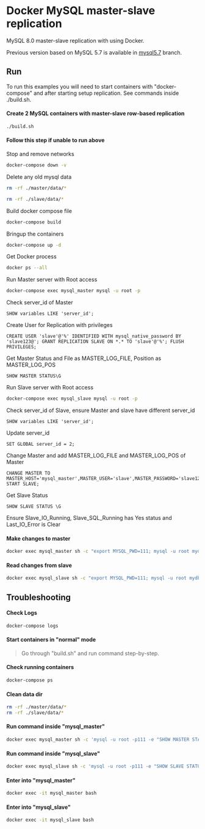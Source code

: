 # Docker MySQL master-slave replication

MySQL 8.0 master-slave replication with using Docker.

Previous version based on MySQL 5.7 is available in [mysql5.7](https://github.com/vbabak/docker-mysql-master-slave/tree/mysql5.7) branch.

## Run

To run this examples you will need to start containers with "docker-compose"
and after starting setup replication. See commands inside ./build.sh.

#### Create 2 MySQL containers with master-slave row-based replication

```bash
./build.sh
```

#### Follow this step if unable to run above

Stop and remove networks

```bash
docker-compose down -v
```

Delete any old mysql data

```bash
rm -rf ./master/data/*
```

```bash
rm -rf ./slave/data/*
```

Build docker compose file

```bash
docker-compose build
```

Bringup the containers

```bash
docker-compose up -d
```

Get Docker process

```bash
docker ps --all
```

Run Master server with Root access

```bash
docker-compose exec mysql_master mysql -u root -p
```

Check server_id of Master

```mysql
SHOW variables LIKE 'server_id';
```

Create User for Replication with privileges

```mysql
CREATE USER 'slave'@'%' IDENTIFIED WITH mysql_native_password BY 'slave123@'; GRANT REPLICATION SLAVE ON *.* TO 'slave'@'%'; FLUSH PRIVILEGES;
```

Get Master Status and File as MASTER_LOG_FILE, Position as MASTER_LOG_POS

```mysql
SHOW MASTER STATUS\G
```

Run Slave server with Root access

```bash
docker-compose exec mysql_slave mysql -u root -p
```

Check server_id of Slave, ensure Master and slave have different server_id

```mysql
SHOW variables LIKE 'server_id';
```

Update server_id

```mysql
SET GLOBAL server_id = 2;
```

Change Master and add MASTER_LOG_FILE and MASTER_LOG_POS of Master

```mysql
CHANGE MASTER TO MASTER_HOST='mysql_master',MASTER_USER='slave',MASTER_PASSWORD='slave123@',MASTER_LOG_FILE='binlog.000002',MASTER_LOG_POS=829; START SLAVE;
```

Get Slave Status

```mysql
SHOW SLAVE STATUS \G
```

Ensure Slave_IO_Running, Slave_SQL_Running has Yes status and Last_IO_Error is Clear

#### Make changes to master

```bash
docker exec mysql_master sh -c "export MYSQL_PWD=111; mysql -u root mydb -e 'create table code(code int); insert into code values (100), (200)'"
```

#### Read changes from slave

```bash
docker exec mysql_slave sh -c "export MYSQL_PWD=111; mysql -u root mydb -e 'select * from code \G'"
```

## Troubleshooting

#### Check Logs

```bash
docker-compose logs
```

#### Start containers in "normal" mode

> Go through "build.sh" and run command step-by-step.

#### Check running containers

```bash
docker-compose ps
```

#### Clean data dir

```bash
rm -rf ./master/data/*
rm -rf ./slave/data/*
```

#### Run command inside "mysql_master"

```bash
docker exec mysql_master sh -c 'mysql -u root -p111 -e "SHOW MASTER STATUS \G"'
```

#### Run command inside "mysql_slave"

```bash
docker exec mysql_slave sh -c 'mysql -u root -p111 -e "SHOW SLAVE STATUS \G"'
```

#### Enter into "mysql_master"

```bash
docker exec -it mysql_master bash
```

#### Enter into "mysql_slave"

```bash
docker exec -it mysql_slave bash
```
